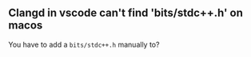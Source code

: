 ## Clangd in vscode can't find 'bits/stdc++.h' on macos

You have to add a `bits/stdc++.h` manually to?

